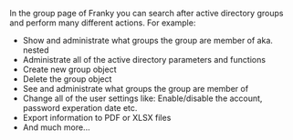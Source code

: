 ﻿In the group page of Franky you can search after active directory groups and perform many different actions.
For example:

* Show and administrate what groups the group are member of aka. nested
* Administrate all of the active directory parameters and functions
* Create new group object
* Delete the group object
* See and administrate what groups the group are member of
* Change all of the user settings like: Enable/disable the account, password experation date etc.
* Export information to PDF or XLSX files
* And much more...